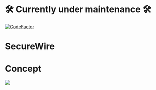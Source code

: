 # 🛠️ Currently under maintenance 🛠️
[![CodeFactor](https://www.codefactor.io/repository/github/luckyone-cc/securewire/badge/master)](https://www.codefactor.io/repository/github/luckyone-cc/securewire/overview/master)
# SecureWire

# Concept
<img src="https://cdn.discordapp.com/attachments/1006252044526567458/1170090956461179023/SecureWire.png?ex=6557c71f&is=6545521f&hm=cc1e13b785d9898726dcab144051d0f089aa2fdd676d0916bb3594e0bd848176&"/>
